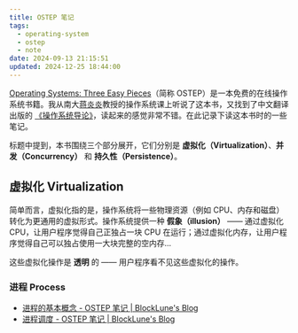 ```yaml
---
title: OSTEP 笔记
tags:
  - operating-system
  - ostep
  - note
date: 2024-09-13 21:15:51
updated: 2024-12-25 18:44:00
---
```


[Operating Systems: Three Easy Pieces](https://ostep.org)（简称 OSTEP）是一本免费的在线操作系统书籍。我从南大[蒋炎炎](https://jyywiki.cn)教授的操作系统课上听说了这本书，又找到了中文翻译出版的 [《操作系统导论》](https://book.douban.com/subject/33463930/)，读起来的感觉非常不错。在此记录下读这本书时的一些笔记。

<!--more-->

标题中提到，本书围绕三个部分展开，它们分别是 **虚拟化（Virtualization）**、**并发（Concurrency）** 和 **持久性（Persistence）**。

## 虚拟化 Virtualization

简单而言，虚拟化指的是，操作系统将一些物理资源（例如 CPU、内存和磁盘）转化为更通用的虚拟形式。操作系统提供一种 **假象（illusion）** —— 通过虚拟化 CPU，让用户程序觉得自己正独占一块 CPU 在运行；通过虚拟化内存，让用户程序觉得自己可以独占使用一大块完整的空内存...

这些虚拟化操作是 **透明** 的 —— 用户程序看不见这些虚拟化的操作。

### 进程 Process

- [进程的基本概念 - OSTEP 笔记 | BlockLune's Blog](/zh/posts/ostep-notes-process)
- [进程调度 - OSTEP 笔记 | BlockLune's Blog](/zh/posts/ostep-notes-process-scheduling)
